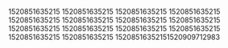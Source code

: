 1520851635215
1520851635215
1520851635215
1520851635215
1520851635215
1520851635215
1520851635215
1520851635215
1520851635215
1520851635215
1520851635215
1520851635215
1520851635215
1520851635215
15208516352151520909712983